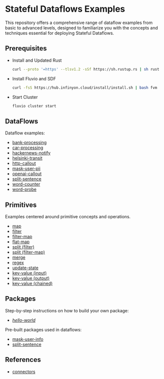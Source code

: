 # Stateful Dataflows Examples

This repository offers a comprehensive range of dataflow examples from basic to advanced levels, designed to familiarize you with the concepts and techniques essential for deploying Stateful Dataflows.

## Prerequisites

* Install and Updated Rust

  ```bash
  curl --proto '=https' --tlsv1.2 -sSf https://sh.rustup.rs | sh rustup update
  ```

* Install Fluvio and SDF

  ```bash
  curl -fsS https://hub.infinyon.cloud/install/install.sh | bash fvm install sdf-beta4
  ```

* Start Cluster

  ```bash
  fluvio cluster start
  ```


## DataFlows

Dataflow examples:

* [bank-processing](/dataflows/bank-processing/)
* [car-processing](/dataflows/car-processing/)
* [hackernews-notify](/dataflows/hackernews-notify/)
* [helsinki-transit](/dataflows/helsinki-transit/)
* [http-callout](/dataflows/http-callout/)
* [mask-user-pii](/dataflows/mask-user-pii/) 
* [openai-callout](/dataflows/openai-callout/)
* [split-sentence](/dataflows/split-sentence/)
* [word-counter](/dataflows/word-counter/)
* [word-probe](/dataflows/word-probe/)


## Primitives

Examples centered around primitive concepts and operations.

* [map](/primitives/map/)
* [filter](/primitives/filter/)
* [filter-map](/primitives/filter-map/)
* [flat-map](/primitives/flat-map/)
* [split (filter)](/primitives/split/filter)
* [split (filter-map)](/primitives/split/filter-map)
* [merge](/primitives/merge/)
* [regex](/primitives/regex/)
* [update-state](/primitives/update-state/)
* [key-value (input)](/primitives/key-value/input)
* [key-value (output)](/primitives/key-value/output)
* [key-value (chained)](/primitives/key-value/chained)


## Packages

Step-by-step instructions on how to build your own package:

* [_hello-world_](/packages/_hello-world_/)

Pre-built packages used in dataflows:

* [mask-user-info](/dataflows-composed/mask-user-info/)
* [split-sentence](/dataflows-composed/split-sentence/)


## References
* [connectors](connectors.md)
